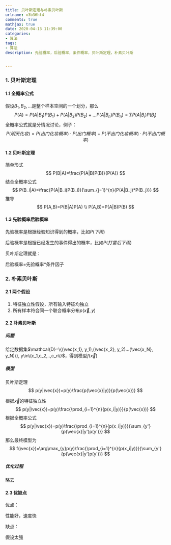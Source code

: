 ```yaml
---
title: 贝叶斯定理与朴素贝叶斯
urlname: x3b36ht4
comments: true
mathjax: true
date: 2020-04-13 11:39:00
categories:
- 算法
tags:
- 算法
description: 先验概率，后验概率，条件概率，贝叶斯定理，朴素贝叶斯


---
```


### 1. 贝叶斯定理

#### 1.1 全概率公式

假设$B_1,B_2,…$是整个样本空间的一个划分，那么
$$
P(A)=P(A|B_1)P(B_1)+P(A|B_2)P(B_2)+...P(A|B_n)P(B_n)=\sum{P(A|B_i)P(B_i)}
$$
全概率公式就是分情况讨论，例子：
$$
P(明天化妆)=P(出门化妆概率){\cdot}P(出门概率)+P(不出门化妆概率){\cdot}P(不出门概率)
$$

#### 1.2 贝叶斯定理

简单形式
$$
P(B|A)=\frac{P(A|B)P(B)}{P(A)}
$$
结合全概率公式
$$
P(B_i|A)=\frac{P(A|B_i)P(B_i)}{\sum_{j=1}^{n}{P(A|B_j)*P(B_j)}}
$$
推导
$$
P(A,B)=P(B|A)P(A) \\
P(A,B)=P(A|B)P(B)
$$

#### 1.3 先验概率后验概率

先验概率是根据经验知识得到的概率，比如$P(下雨)$

后验概率是根据已经发生的事件得出的概率，比如$P(打雷后下雨)$

贝叶斯定理就是：

后验概率=先验概率*条件因子

### 2. 朴素贝叶斯

#### 2.1 两个假设

1. 特征独立性假设，所有输入特征均独立
2. 所有样本符合同一个联合概率分布$p(\vec{x},y)$

#### 2.2 朴素贝叶斯

##### 问题

给定数据集$\mathcal{D}=\{(\vec{x_1}, y_1),(\vec{x_2}, y_2)...(\vec{x_N}, y_N)\}, y\in\{c_1,c_2,..,c_n\}$，得到模型$f(\vec{x})$

##### 模型

贝叶斯定理
$$
p(y|\vec{x})=p(y)\frac{p(\vec{x}|y)}{p(\vec{x})}
$$

根据$\vec{x}$的特征独立性
$$
p(y|\vec{x})=p(y)\frac{\prod_{i=1}^{n}{p(x_i|y)}}{p(\vec{x})}
$$
根据全概率公式
$$
p(y|\vec{x})=p(y)\frac{\prod_{i=1}^{n}{p(x_i|y)}}{\sum_{y'}{p(\vec{x}|y')p(y')}}
$$
那么最终模型为
$$
f(\vec{x})=\arg\max_{y}p(y)\frac{\prod_{i=1}^{n}{p(x_i|y)}}{\sum_{y'}{p(\vec{x}|y')p(y')}}
$$

##### 优化过程

略去

#### 2.3 优缺点

优点：

性能好，速度快

缺点：

假设太强